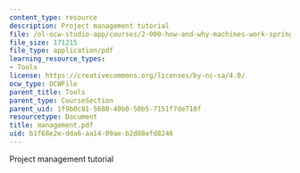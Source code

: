 ```yaml
---
content_type: resource
description: Project management tutorial
file: /ol-ocw-studio-app/courses/2-000-how-and-why-machines-work-spring-2002/b1f68e2edda6aa1409aeb2d88efd8246_management.pdf
file_size: 171215
file_type: application/pdf
learning_resource_types:
- Tools
license: https://creativecommons.org/licenses/by-nc-sa/4.0/
ocw_type: OCWFile
parent_title: Tools
parent_type: CourseSection
parent_uid: 1f9b0c81-5680-49b0-50b5-7151f7de710f
resourcetype: Document
title: management.pdf
uid: b1f68e2e-dda6-aa14-09ae-b2d88efd8246
---
```

Project management tutorial